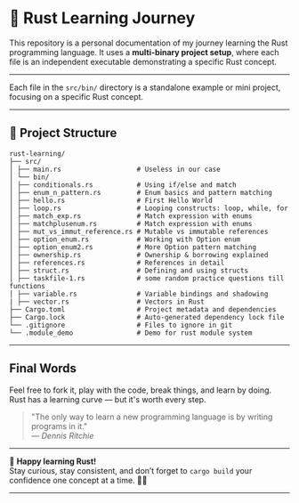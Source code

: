 # 🦀 Rust Learning Journey

This repository is a personal documentation of my journey learning the Rust programming language.
It uses a **multi-binary project setup**, where each file is an independent executable demonstrating a specific Rust concept.

---
Each file in the `src/bin/` directory is a standalone example or mini project, focusing on a specific Rust concept.

---

## 📁 Project Structure

```
rust-learning/
├── src/
│ ├── main.rs                   # Useless in our case
│ └── bin/
│ ├── conditionals.rs           # Using if/else and match
│ ├── enum_n_pattern.rs         # Enum basics and pattern matching
│ ├── hello.rs                  # First Hello World
│ ├── loop.rs                   # Looping constructs: loop, while, for
│ ├── match_exp.rs              # Match expression with enums
│ ├── matchplusenum.rs          # Match expression with enums   
│ ├── mut_vs_immut_reference.rs # Mutable vs immutable references
│ ├── option_enum.rs            # Working with Option enum
│ ├── option_enum2.rs           # More Option pattern matching
│ ├── ownership.rs              # Ownership & borrowing explained
│ ├── references.rs             # References in detail
│ ├── struct.rs                 # Defining and using structs
│ ├── taskfile-1.rs             # some random practice questions till functions
│ ├── variable.rs               # Variable bindings and shadowing
| ├── vector.rs                 # Vectors in Rust
├── Cargo.toml                  # Project metadata and dependencies
├── Cargo.lock                  # Auto-generated dependency lock file
└── .gitignore                  # Files to ignore in git
└── .module_demo                # Demo for rust module system

```

---

## Final Words

Feel free to fork it, play with the code, break things, and learn by doing.  
Rust has a learning curve — but it's worth every step.

> "The only way to learn a new programming language is by writing programs in it."  
> — *Dennis Ritchie*

---

🎯 **Happy learning Rust!**  
Stay curious, stay consistent, and don’t forget to `cargo build` your confidence one concept at a time. 🦀🚀

---
